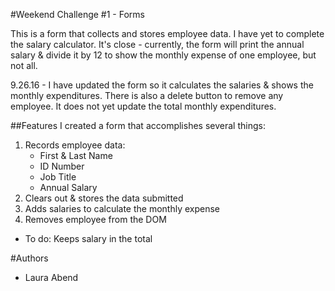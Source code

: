 #Weekend Challenge #1 - Forms

This is a form that collects and stores employee data. I have yet to complete the salary calculator. It's close - currently, the form will print the annual salary & divide it by 12 to show the monthly expense of one employee, but not all.

9.26.16 - I have updated the form so it calculates the salaries & shows the monthly expenditures. There is also a delete button to remove any employee. It does not yet update the total monthly expenditures.

##Features
I created a form that accomplishes several things:
  1. Records employee data:
      - First & Last Name
      - ID Number
      - Job Title
      - Annual Salary
  2. Clears out & stores the data submitted
  3. Adds salaries to calculate the monthly expense
  4. Removes employee from the DOM


  - To do: Keeps salary in the total

#Authors
- Laura Abend
